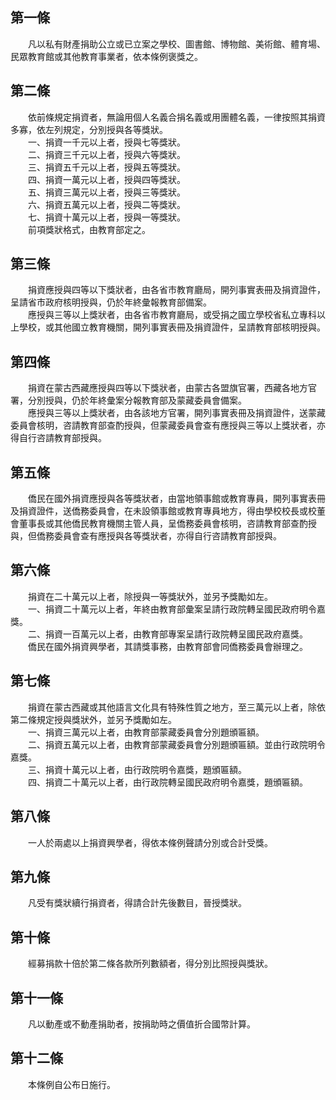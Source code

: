 第一條 
-------
　　凡以私有財產捐助公立或已立案之學校、圖書館、博物館、美術館、體育場、民眾教育館或其他教育事業者，依本條例褒獎之。  


第二條 
-------
　　依前條規定捐資者，無論用個人名義合捐名義或用團體名義，一律按照其捐資多寡，依左列規定，分別授與各等獎狀。  
　　一、捐資一千元以上者，授與七等獎狀。  
　　二、捐資三千元以上者，授與六等獎狀。  
　　三、捐資五千元以上者，授與五等獎狀。  
　　四、捐資一萬元以上者，授與四等獎狀。  
　　五、捐資三萬元以上者，授與三等獎狀。  
　　六、捐資五萬元以上者，授與二等獎狀。  
　　七、捐資十萬元以上者，授與一等獎狀。  
　　前項獎狀格式，由教育部定之。  


第三條 
-------
　　捐資應授與四等以下獎狀者，由各省市教育廳局，開列事實表冊及捐資證件，呈請省市政府核明授與，仍於年終彙報教育部備案。  
　　應授與三等以上獎狀者，由各省市教育廳局，或受捐之國立學校省私立專科以上學校，或其他國立教育機關，開列事實表冊及捐資證件，呈請教育部核明授與。  


第四條 
-------
　　捐資在蒙古西藏應授與四等以下獎狀者，由蒙古各盟旗官署，西藏各地方官署，分別授與，仍於年終彙案分報教育部及蒙藏委員會備案。  
　　應授與三等以上獎狀者，由各該地方官署，開列事實表冊及捐資證件，送蒙藏委員會核明，咨請教育部查酌授與，但蒙藏委員會查有應授與三等以上獎狀者，亦得自行咨請教育部授與。  


第五條 
-------
　　僑民在國外捐資應授與各等獎狀者，由當地領事館或教育專員，開列事實表冊及捐資證件，送僑務委員會，在未設領事館或教育專員地方，得由學校校長或校董會董事長或其他僑民教育機關主管人員，呈僑務委員會核明，咨請教育部查酌授與，但僑務委員會查有應授與各等獎狀者，亦得自行咨請教育部授與。  


第六條 
-------
　　捐資在二十萬元以上者，除授與一等獎狀外，並另予獎勵如左。  
　　一、捐資二十萬元以上者，年終由教育部彙案呈請行政院轉呈國民政府明令嘉獎。  
　　二、捐資一百萬元以上者，由教育部專案呈請行政院轉呈國民政府嘉獎。  
　　僑民在國外捐資興學者，其請獎事務，由教育部會同僑務委員會辦理之。  


第七條 
-------
　　捐資在蒙古西藏或其他語言文化具有特殊性質之地方，至三萬元以上者，除依第二條規定授與獎狀外，並另予獎勵如左。  
　　一、捐資三萬元以上者，由教育部蒙藏委員會分別題頒匾額。  
　　二、捐資五萬元以上者，由教育部蒙藏委員會分別題頒匾額。並由行政院明令嘉獎。  
　　三、捐資十萬元以上者，由行政院明令嘉獎，題頒匾額。  
　　四、捐資二十萬元以上者，由行政院轉呈國民政府明令嘉獎，題頒匾額。  


第八條 
-------
　　一人於兩處以上捐資興學者，得依本條例聲請分別或合計受獎。  


第九條 
-------
　　凡受有獎狀續行捐資者，得請合計先後數目，晉授獎狀。  


第十條 
-------
　　經募捐款十倍於第二條各款所列數額者，得分別比照授與獎狀。  


第十一條 
---------
　　凡以動產或不動產捐助者，按捐助時之價值折合國幣計算。  


第十二條 
---------
　　本條例自公布日施行。